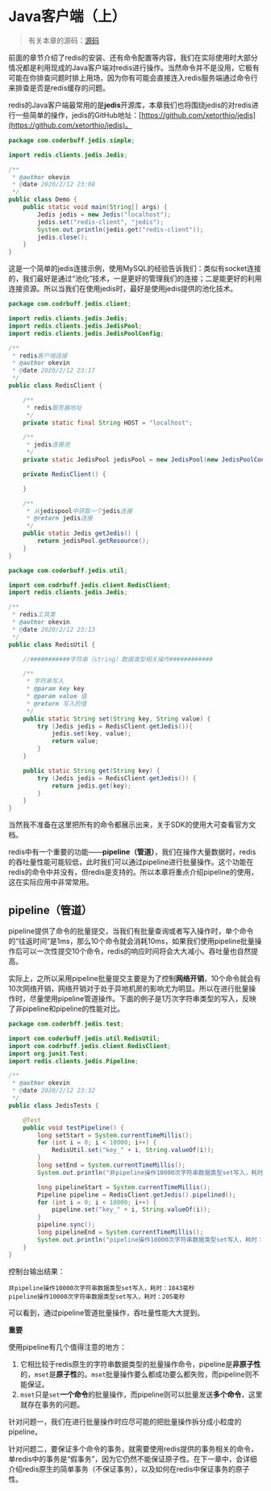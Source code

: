 # Java客户端（上）

> 有关本章的源码：[源码](http://#)

前面的章节介绍了redis的安装、还有命令配置等内容，我们在实际使用时大部分情况都是利用现成的Java客户端对redis进行操作。当然命令并不是没用，它极有可能在你排查问题时排上用场，因为你有可能会直接连入redis服务端通过命令行来排查是否是redis缓存的问题。

redis的Java客户端最常用的是**jedis**开源库，本章我们也将围绕jedis的对redis进行一些简单的操作，jedis的GitHub地址：[https://github.com/xetorthio/jedis](https://github.com/xetorthio/jedis)。

```java
package com.coderbuff.jedis.simple;

import redis.clients.jedis.Jedis;

/**
 * @author okevin
 * @date 2020/2/12 23:08
 */
public class Demo {
    public static void main(String[] args) {
        Jedis jedis = new Jedis("localhost");
        jedis.set("redis-client", "jedis");
        System.out.println(jedis.get("redis-client"));
        jedis.close();
    }
}

```

这是一个简单的jedis连接示例，使用MySQL的经验告诉我们：类似有socket连接的，我们最好是通过“池化”技术，一是更好的管理我们的连接；二是能更好的利用连接资源。所以当我们在使用jedis时，最好是使用jedis提供的池化技术。

```java
package com.codrbuff.jedis.client;

import redis.clients.jedis.Jedis;
import redis.clients.jedis.JedisPool;
import redis.clients.jedis.JedisPoolConfig;

/**
 * redis客户端连接
 * @author okevin
 * @date 2020/2/12 23:17
 */
public class RedisClient {

    /**
     * redis服务器地址
     */
    private static final String HOST = "localhost";

    /**
     * jedis连接池
     */
    private static JedisPool jedisPool = new JedisPool(new JedisPoolConfig(), HOST);

    private RedisClient() {

    }

    /**
     * 从jedispool中获取一个jedis连接
     * @return jedis连接
     */
    public static Jedis getJedis() {
        return jedisPool.getResource();
    }
}
```

```java
package com.coderbuff.jedis.util;

import com.codrbuff.jedis.client.RedisClient;
import redis.clients.jedis.Jedis;

/**
 * redis工具类
 * @author okevin
 * @date 2020/2/12 23:13
 */
public class RedisUtil {

    //###########字符串（string）数据类型相关操作############

    /**
     * 字符串写入
     * @param key key
     * @param value 值
     * @return 写入的值
     */
    public static String set(String key, String value) {
        try (Jedis jedis = RedisClient.getJedis()){
            jedis.set(key, value);
            return value;
        }
    }

    public static String get(String key) {
        try (Jedis jedis = RedisClient.getJedis()) {
            return jedis.get(key);
        }
    }
}
```

当然我不准备在这里把所有的命令都展示出来，关于SDK的使用大可查看官方文档。

redis中有一个重要的功能——**pipeline（管道）**，我们在操作大量数据时，redis的吞吐量性能可能较低，此时我们可以通过pipeline进行批量操作。这个功能在redis的命令中并没有，但redis是支持的。所以本章将重点介绍pipeline的使用，这在实际应用中非常常用。



## pipeline（管道）

pipeline提供了命令的批量提交，当我们有批量查询或者写入操作时，单个命令的“往返时间”是1ms，那么10个命令就会消耗10ms，如果我们使用pipeline批量操作后可以一次性提交10个命令，redis的响应时间将会大大减小。吞吐量也自然提高。

实际上，之所以采用pipeline批量提交主要是为了控制**网络开销**，10个命令就会有10次网络开销，网络开销对于处于异地机房的影响尤为明显。所以在进行批量操作时，尽量使用pipeline管道操作。下面的例子是1万次字符串类型的写入，反映了非pipeline和pipeline的性能对比。

```java
package com.coderbff.jedis.test;

import com.coderbuff.jedis.util.RedisUtil;
import com.codrbuff.jedis.client.RedisClient;
import org.junit.Test;
import redis.clients.jedis.Pipeline;

/**
 * @author okevin
 * @date 2020/2/12 23:32
 */
public class JedisTests {

    @Test
    public void testPipeline() {
        long setStart = System.currentTimeMillis();
        for (int i = 0; i < 10000; i++) {
            RedisUtil.set("key_" + i, String.valueOf(i));
        }
        long setEnd = System.currentTimeMillis();
        System.out.println("非pipeline操作10000次字符串数据类型set写入，耗时：" + (setEnd - setStart) + "毫秒");

        long pipelineStart = System.currentTimeMillis();
        Pipeline pipeline = RedisClient.getJedis().pipelined();
        for (int i = 0; i < 10000; i++) {
            pipeline.set("key_" + i, String.valueOf(i));
        }
        pipeline.sync();
        long pipelineEnd = System.currentTimeMillis();
        System.out.println("pipeline操作10000次字符串数据类型set写入，耗时：" + (pipelineEnd - pipelineStart) + "毫秒");
    }
}
```

控制台输出结果：

```
非pipeline操作10000次字符串数据类型set写入，耗时：1843毫秒
pipeline操作10000次字符串数据类型set写入，耗时：205毫秒
```

可以看到，通过pipeline管道批量操作，吞吐量性能大大提到。

**重要**

使用pipeline有几个值得注意的地方：

1. 它相比较于redis原生的字符串数据类型的批量操作命令，pipeline是**非原子性**的，```mset```是**原子性**的。```mset```批量操作要么都成功要么都失败，而pipeline则不能保证。
2. ```mset```只是```set```**一个命令**的批量操作，而pipeline则可以批量发送**多个命令**，这里就存在事务的问题。

针对问题一，我们在进行批量操作时应尽可能的把批量操作拆分成小粒度的pipeline。

针对问题二，要保证多个命令的事务，就需要使用redis提供的事务相关的命令，单redis中的事务是“假事务”，因为它仍然不能保证原子性。在下一章中，会详细介绍redis原生的简单事务（不保证事务），以及如何在redis中保证事务的原子性。



